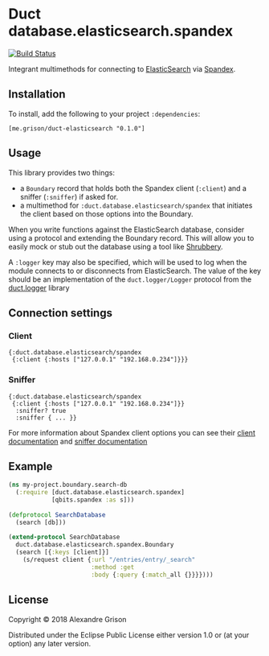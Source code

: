 # Duct database.elasticsearch.spandex

[![Build Status](https://travis-ci.org/agrison/duct-elasticsearch.svg?branch=master)](https://travis-ci.org/agrison/duct-elasticsearch)

Integrant multimethods for connecting to [ElasticSearch][] via [Spandex][].

[elasticsearch]: http://elastic.co
[spandex]: https://github.com/mpenet/spandex

## Installation

To install, add the following to your project `:dependencies`:

    [me.grison/duct-elasticsearch "0.1.0"]

## Usage

This library provides two things:

* a `Boundary` record that holds both the Spandex client (`:client`) 
  and a sniffer (`:sniffer`) if asked for.
* a multimethod for `:duct.database.elasticsearch/spandex` that initiates 
  the client based on those options into the Boundary.

When you write functions against the ElasticSearch database, 
consider using a protocol and extending the Boundary record. 
This will allow you to easily mock or stub out the database 
using a tool like [Shrubbery][].

A `:logger` key may also be specified, which will be used to log when
the module connects to or disconnects from ElasticSearch. 
The value of the key should be an implementation of the 
`duct.logger/Logger` protocol from the [duct.logger][] library

[shrubbery]: https://github.com/bguthrie/shrubbery
[duct.logger]: https://github.com/duct-framework/logger

## Connection settings

### Client

```edn
{:duct.database.elasticsearch/spandex
 {:client {:hosts ["127.0.0.1" "192.168.0.234"]}}}
```

### Sniffer

```edn
{:duct.database.elasticsearch/spandex
 {:client {:hosts ["127.0.0.1" "192.168.0.234"]}}
  :sniffer? true
  :sniffer { ... }}
```

For more information about Spandex client options you can see their
[client documentation](https://mpenet.github.io/spandex/qbits.spandex.html#var-client)
and [sniffer documentation](https://mpenet.github.io/spandex/qbits.spandex.html#var-sniffer)

## Example

```clojure
(ns my-project.boundary.search-db
  (:require [duct.database.elasticsearch.spandex]
            [qbits.spandex :as s]))
            
(defprotocol SearchDatabase
  (search [db]))
  
(extend-protocol SearchDatabase
  duct.database.elasticsearch.spandex.Boundary
  (search [{:keys [client]}]
    (s/request client {:url "/entries/entry/_search"
                       :method :get
                       :body {:query {:match_all {}}}})))
```

## License

Copyright © 2018 Alexandre Grison

Distributed under the Eclipse Public License either version 1.0 or (at
your option) any later version.
